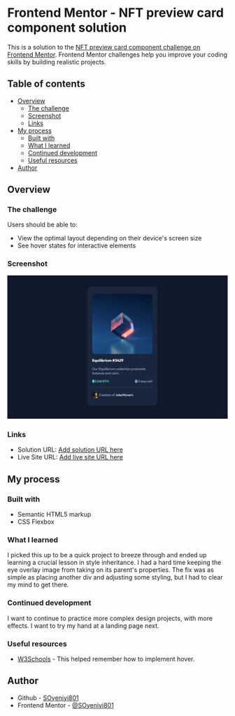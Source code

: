 # Frontend Mentor - NFT preview card component solution

This is a solution to the [NFT preview card component challenge on Frontend Mentor](https://www.frontendmentor.io/challenges/nft-preview-card-component-SbdUL_w0U). Frontend Mentor challenges help you improve your coding skills by building realistic projects. 

## Table of contents

- [Overview](#overview)
  - [The challenge](#the-challenge)
  - [Screenshot](#screenshot)
  - [Links](#links)
- [My process](#my-process)
  - [Built with](#built-with)
  - [What I learned](#what-i-learned)
  - [Continued development](#continued-development)
  - [Useful resources](#useful-resources)
- [Author](#author)

## Overview

### The challenge

Users should be able to:

- View the optimal layout depending on their device's screen size
- See hover states for interactive elements

### Screenshot

![](./design/finished-design.png)

### Links

- Solution URL: [Add solution URL here](https://your-solution-url.com)
- Live Site URL: [Add live site URL here](https://your-live-site-url.com)

## My process

### Built with

- Semantic HTML5 markup
- CSS Flexbox

### What I learned

I picked this up to be a quick project to breeze through and ended up learning a crucial lesson in style inheritance. I had a hard time keeping the eye overlay image from taking on its parent's properties. The fix was as simple as placing another div and adjusting some styling, but I had to clear my mind to get there. 

### Continued development

I want to continue to practice more complex design projects, with more effects. I want to try my hand at a landing page next.

### Useful resources

- [W3Schools](https://www.w3schools.com/cssref/sel_hover.php) - This helped remember how to implement hover.

## Author

- Github - [SOyeniyi801](https://github.com/SOyeniyi801)
- Frontend Mentor - [@SOyeniyi801](https://www.frontendmentor.io/profile/yourusername)